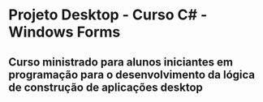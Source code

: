 # Projeto Desktop - Curso C# - Windows Forms

## Curso ministrado para alunos iniciantes em programação para o desenvolvimento da lógica de construção de aplicações desktop
